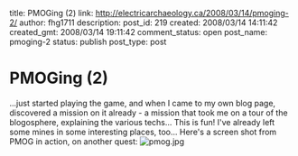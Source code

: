 title: PMOGing (2)
link: http://electricarchaeology.ca/2008/03/14/pmoging-2/
author: fhg1711
description: 
post_id: 219
created: 2008/03/14 14:11:42
created_gmt: 2008/03/14 19:11:42
comment_status: open
post_name: pmoging-2
status: publish
post_type: post

# PMOGing (2)

...just started playing the game, and when I came to my own blog page, discovered a mission on it already - a mission that took me on a tour of the blogosphere, explaining the various techs... This is fun! I've already left some mines in some interesting places, too... Here's a screen shot from PMOG in action, on another quest: ![pmog.jpg](http://electricarchaeologist.files.wordpress.com/2008/03/pmog.thumbnail.jpg)